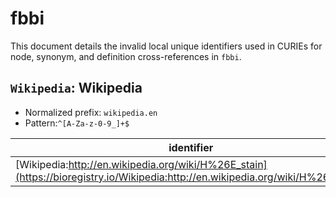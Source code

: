 # fbbi

This document details the invalid local unique identifiers used in CURIEs
for node, synonym, and definition cross-references in `fbbi`.


## `Wikipedia`: Wikipedia

- Normalized prefix: `wikipedia.en`
- Pattern:`^[A-Za-z-0-9_]+$`


| identifier                                                                                                                      |   appearances | examples                                                                                                     |
|---------------------------------------------------------------------------------------------------------------------------------|---------------|--------------------------------------------------------------------------------------------------------------|
| [Wikipedia:http://en.wikipedia.org/wiki/H%26E_stain](https://bioregistry.io/Wikipedia:http://en.wikipedia.org/wiki/H%26E_stain) |             2 | [FBbi:00000037](https://bioregistry.io/FBbi:00000037), [FBbi:00000041](https://bioregistry.io/FBbi:00000041) |

